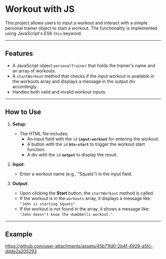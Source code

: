 # Workout with JS

This project allows users to input a workout and interact with a simple personal trainer object to start a workout. The functionality is implemented using JavaScript's ES6 `this` keyword.

---

## Features

- A JavaScript object `personalTrainer` that holds the trainer's name and an array of workouts.
- A `startWorkout` method that checks if the input workout is available in the workouts array and displays a message in the output div accordingly.
- Handles both valid and invalid workout inputs.
  
---

## How to Use

1. **Setup**: 
   - The HTML file includes:
     - An input field with the `id` **`input-workout`** for entering the workout.
     - A button with the `id` **`btn-start`** to trigger the workout start function.
     - A div with the `id` **`output`** to display the result.
   
2. **Input**:
   - Enter a workout name (e.g., "Squats") in the input field.
   
3. **Output**:
   - Upon clicking the **Start** button, the `startWorkout` method is called.
   - If the workout is in the `workouts` array, it displays a message like: `"John is starting Squats"`.
   - If the workout is not found in the array, it shows a message like: `"John doesn't know the dumbbells workout."`.

---

## Example



https://github.com/user-attachments/assets/45b71fd0-2b4f-4929-a5fc-ddde2a205293


